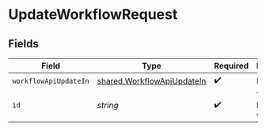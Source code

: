 # UpdateWorkflowRequest


## Fields

| Field                                                                    | Type                                                                     | Required                                                                 | Description                                                              |
| ------------------------------------------------------------------------ | ------------------------------------------------------------------------ | ------------------------------------------------------------------------ | ------------------------------------------------------------------------ |
| `workflowApiUpdateIn`                                                    | [shared.WorkflowApiUpdateIn](../../models/shared/workflowapiupdatein.md) | :heavy_check_mark:                                                       | N/A                                                                      |
| `id`                                                                     | *string*                                                                 | :heavy_check_mark:                                                       | The unique ID of the workflow                                            |